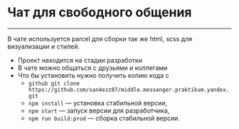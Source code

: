 # Чат для свободного общения
---
В чате используется parcel для сборки так же html, scss для визуализации и стилей.

- Проект находится на стадии разработки
- В чате можно общаться с друзьями и коллегами 
- Что бы установить нужно получить копию кода с 
  - `github git clone https://github.com/san4ezz87/middle.messenger.praktikum.yandex.git`
  - `npm install` — установка стабильной версии,
  - `npm start` — запуск версии для разработчика,
  - `npm run build:prod` — сборка стабильной версии.
